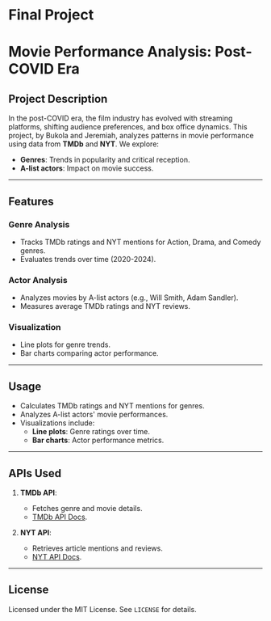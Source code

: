 # Final Project 
# Movie Performance Analysis: Post-COVID Era

## Project Description
In the post-COVID era, the film industry has evolved with streaming platforms, shifting audience preferences, and box office dynamics. This project, by Bukola and Jeremiah, analyzes patterns in movie performance using data from **TMDb** and **NYT**. We explore:
- **Genres**: Trends in popularity and critical reception.
- **A-list actors**: Impact on movie success.

---

## Features

### Genre Analysis
- Tracks TMDb ratings and NYT mentions for Action, Drama, and Comedy genres.
- Evaluates trends over time (2020-2024).

### Actor Analysis
- Analyzes movies by A-list actors (e.g., Will Smith, Adam Sandler).
- Measures average TMDb ratings and NYT reviews.

### Visualization
- Line plots for genre trends.
- Bar charts comparing actor performance.


---

## Usage
- Calculates TMDb ratings and NYT mentions for genres.
- Analyzes A-list actors' movie performances.
- Visualizations include:
  - **Line plots**: Genre ratings over time.
  - **Bar charts**: Actor performance metrics.

---

## APIs Used
1. **TMDb API**:
   - Fetches genre and movie details.
   - [TMDb API Docs](https://www.themoviedb.org/documentation/api).

2. **NYT API**:
   - Retrieves article mentions and reviews.
   - [NYT API Docs](https://developer.nytimes.com/).

---

## License
Licensed under the MIT License. See `LICENSE` for details.

